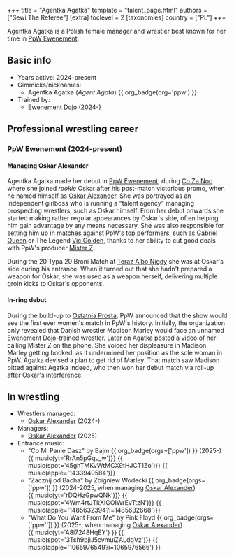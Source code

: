 +++
title = "Agentka Agatka"
template = "talent_page.html"
authors = ["Sewi The Referee"]
[extra]
toclevel = 2
[taxonomies]
country = ["PL"]
+++

Agentka Agatka is a Polish female manager and wrestler best known for her time in [PpW Ewenement](@/o/ppw.md).

## Basic info

* Years active: 2024-present
* Gimmicks/nicknames:
  - Agentka Agatka (_Agent Agata_) {{ org_badge(org='ppw') }}
* Trained by:
  - [Ewenement Dojo](@/o/ewenement-dojo.md) (2024-)

## Professional wrestling career

### PpW Ewenement (2024-present)

#### Managing Oskar Alexander

Agentka Agatka made her debut in [PpW Ewenement](@/o/ppw.md), during [Co Za Noc](@/e/ppw/2024-10-26-ppw-co-za-noc.md) where she joined _rookie_ Oskar after his post-match victorious promo, when he named himself as [Oskar Alexander](@/w/oskar-alexander.md).
She was portrayed as an independent girlboss who is running a "talent agency" managing prospecting wrestlers, such as Oskar himself.
From her debut onwards she started making rather regular appearances by Oskar's side, often helping him gain advantage by any means necessary.
She was also responsible for setting him up in matches against PpW's top performers, such as [Gabriel Queen](@/w/gabriel-queen.md) or The Legend [Vic Golden](@/w/vic-golden.md), thanks to her ability to cut good deals with PpW's producer [Mister Z](@/w/mister-z.md).

During the 20 Typa 20 Broni Match at [Teraz Albo Nigdy](@/e/ppw/2025-03-15-ppw-teraz-albo-nigdy.md) she was at Oskar's side during his entrance. When it turned out that she hadn't prepared a weapon for Oskar, she was used as a weapon herself, delivering multiple groin kicks to Oskar's opponents.

#### In-ring debut

During the build-up to [Ostatnia Prosta](@/e/ppw/2025-04-30-ppw-ostatnia-prosta.md), PpW announced that the show would see the first ever women's match in PpW's history.
Initially, the organization only revealed that Danish wrestler Madison Marley would face an unnamed Ewenement Dojo-trained wrestler.
Later on Agatka posted a video of her calling Mister Z on the phone. She voiced her displeasure in Madison Marley getting booked, as it undermined her position as the sole woman in PpW. Agatka devised a plan to get rid of Marley. That match saw Madison pitted against Agatka indeed, who then won her debut match via roll-up after Oskar's interference.

## In wrestling

* Wrestlers managed:
    - [Oskar Alexander](@/w/oskar-alexander.md) (2024-)
* Managers:
    - [Oskar Alexander](@/w/oskar-alexander.md) (2025)
* Entrance music:
  - "Co Mi Panie Dasz" by Bajm
    {{ org_badge(orgs=['ppw']) }} (2025-) <br>
    {{ music(yt='RrAn5pGqu_w')}}
    {{ music(spot='45ghTMKvWtMCX9tHJCT1Zo')}}
    {{ music(apple='1433949584')}}
  - "Zacznij od Bacha" by Zbigniew Wodecki
    {{ org_badge(orgs=['ppw']) }} (2024-2025, when managing [Oskar Alexander](@/w/oskar-alexander.md)) <br>
    {{ music(yt='rDQHzGpwQNk')}}
    {{ music(spot='4Wm4rtJTkXIGOIWrEvTtzN')}}
    {{ music(apple='1485632394?i=1485632668')}}
  - "What Do You Want From Me" by Pink Floyd
    {{ org_badge(orgs=['ppw'']) }} (2025-, when managing [Oskar Alexander](@/w/oskar-alexander.md)) <br>
    {{ music(yt='A8i7248HqEY') }}
    {{ music(spot='3Tsh9pjiJ5cvmuiZALdgVz')}}
    {{ music(apple='1065976549?i=1065976566') }}
